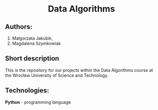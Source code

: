 # <center> Data Algorithms </center>

## Authors: 
1. Małgorzata Jakubik, 
2. Magdalena Szymkowiak


## Short description
This is the repository for our projects within the Data Algorithms course at the Wrocław University of Science and Technology.

## Technologies:
**Python** - programming language
